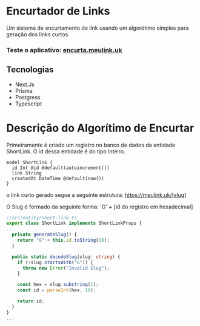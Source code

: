 # Encurtador de Links

Um sistema de encurtamento de link usando um algorótimo simples para geração dos links curtos.

### Teste o aplicativo: <a href="https://encurta.meulink.uk" _target='blank'>encurta.meulink.uk</a>

## Tecnologias

- Next.Js
- Prisma
- Postgress
- Typescript

# Descrição do Algorítimo de Encurtar

Primeiramente é criado um registro no banco de dados da entidade ShortLink. O id dessa entidade é do tipo Inteiro.

```prisma
model ShortLink {
  id Int @id @default(autoincrement())
  link String
  createdAt DateTime @default(now())
}
```

o link curto gerado segue a seguinte estrutura: https://meulink.uk/[slug]

O Slug é formado da seguinte forma: 'G' + [id do registro em hexadecimal]

```typescript
//src/entity/short-link.ts
export class ShortLink implements ShortLinkProps {
...
  private generateSlug() {
    return "G" + this.id.toString(16);
  }

  public static decodeSlug(slug: string) {
    if (!slug.startsWith("G")) {
      throw new Error("Invalid Slug");
    }

    const hex = slug.substring(1);
    const id = parseInt(hex, 16);

    return id;
  }
}
...
```
